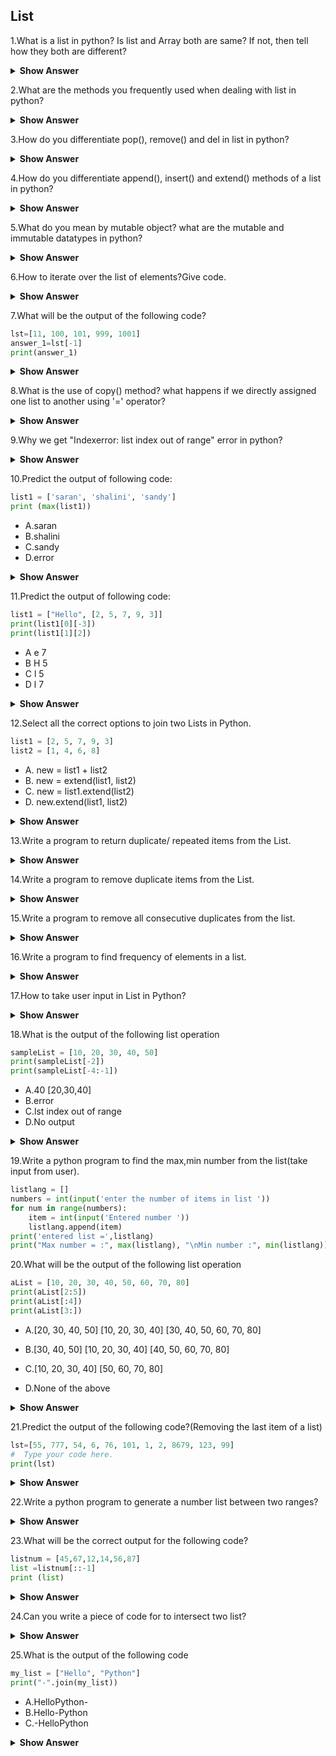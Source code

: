 ## List

1.What is a list in python? Is list and Array both are same? If not, then tell how they both are different?

<details><summary> <b>Show Answer</b> </summary>
  
- List is a part of Collections in python. it has been used to store mulitple items in a single variable. An empty List is created by square brackets [], we can place the elements inside that [] separated by commas.  
No, list and array both are not same in python. Although, list and array both are used to store elements in it, but still some differences are there: 
i) List can consist of elements of different types, for eg. [1, 2, "a", 4.5], whereas Array can store elements of same type only. 
ii) List is a built-in data type in python so anyone can directly use it, whereas for using Array we have to import the array module. 
iii) List are preferred for shorter sequence of data items, on the other hand arrays are preferred for data items of longer sequence. 
iv) We can print List without any loop, but for printing elements of an array a loop is required.
</details>

2.What are the methods you frequently used when dealing with list in python?

<details><summary> <b>Show Answer</b> </summary>
  
[For this type of question, only tells the methods that you have used while working with List because the interviewer might ask the next question based on your response.] 

- List provides different kinds of built-in methods that anyone can use for list manipulations. Some of these methods are mentioned below:
i) append() : it is used to add element to the end of a list.
ii) insert() : it is used to add element at a given position/index in a list.
iii) extends() : it is used to add the specified list elements or any iterable to the end of list. 
iv) count() : this will return the number of times an item appears in a list. 
v) clear() : it is used to remove all elements from a list.
vi) index() : it will returns the lowest index of mentioned item.
vii) pop() : by default,it removes and return the last element from the list. If index is specified, it removes the item present in that index.
viii) remove() :  it removes the specified element from a list.
ix) sort() : it will sort the list in ascending or descending order.
x) reverse() : it reverses the order of elements present in a list.
</details>

3.How do you differentiate pop(), remove() and del in list in python?

<details><summary> <b>Show Answer</b> </summary>
  
i) del is a keyword, whereas remove() and pop() is a method of a list.
ii) For deleting element del and pop() uses the index, whereas remove() uses value as parameter. 
iii) del and remove() does not return any value, whereas pop() returns the removed value. 
iv) del can delete any number of values from a list or a whole list at a time, whereas pop() and remove() deletes only one value from a list.
  
For example: 

```python
l = [1, 3 , 3, 2, 4, 7]
del l[0]   # deletes the 0th index value
print(l)
l.pop()   # removes the last element by default
print(l)
l.remove(3) # removes the element mentioned
print(l)
```
  
**Output**:
  
[3, 3, 2, 4, 7]
  
[3, 3, 2, 4]
  
[3, 2, 4]

</details>

4.How do you differentiate append(), insert() and extend() methods of a list in python?

<details><summary> <b>Show Answer</b> </summary>
  
- append() can be used when we have to add or insert single element in the end of list. 
- insert() can be used to add an element at desired postion in a list by passing index value along with element as a parameter. 
- extend() can be used when we have to add more then 1 element at the end of a list. It appends each element of an iterable such as list and tuple. 

For example: 

  ```python
l = [1, 3, 3, 2]
l.append(4)   # adding element at last
print(l)
l.insert(2,7)  # index, element
print(l)
l.extend([6,9,5])  # passing another list
print(l)
```
  
**Output**: 
  
[1, 3, 3, 2, 4]
  
[1, 3, 7, 3, 2, 4]
  
[1, 3, 7, 3, 2, 4, 6, 9, 5]

  </details>

5.What do you mean by mutable object? what are the mutable and immutable datatypes in python?

<details><summary> <b>Show Answer</b> </summary>
  
- Mutable means we can change the values of an object and it will directly reflects back to original object. 
- Immutable means we can't change the values of an object and it will directly reflects back to original object. 
In python, Str (character/string), Tuple, Int, Float, Bool are of immutable type, whereas List, Set and Dict are of Mutable type.
  
</details>

6.How to iterate over the list of elements?Give code.

<details><summary> <b>Show Answer</b> </summary>
  
- To iterate over list in python we can use any loop.
  
```python  
# Code using for loop
l = [1, 3, 3, 2]
for i in l:
   print(i) 
```
  
```python  
# Code using for loop and range() 
l = [1, 3, 3, 2]
for i in range(len(l)):
   print(l[i]) 
```
  
```python  
# Code using while loop
l = [1, 3, 3, 2]
i = 0
while i<len(l):
   print(l[i])
   i += 1 
```
                
```python                
# Code using list comprehension
l = [1, 3, 3, 2]
[ print(i) for i in l]
```
</details>
  
7.What will be the output of the following code?
  
```python  
lst=[11, 100, 101, 999, 1001]
answer_1=lst[-1]
print(answer_1)
```
  
<details><summary> <b>Show Answer</b> </summary>
  
**Output**:
  
1001
  
<details><summary> <b>Explanation</b> </summary>
  
- In this code we are using negative indexing,so we are getting last element from that list.
  
  </details>
  </details>

8.What is the use of copy() method? what happens if we directly assigned one list to another using '=' operator?
  
<details><summary> <b>Show Answer</b> </summary>  
  
- copy() is a built-in method present in the list. Using copy() we can shallow copy a list. 
  
**Example**: 

```python  
l1 = [1, 2, 3, 4]
l2 = l1.copy()
print(l2)   # output: [1, 2, 3, 4]
```
  
- If we use the '=' operator instead of copy() to copy 1st list elements to 2nd list, the output will be same when we print 2nd list. But the actual difference occurs when we try to add, delete or change a value in original list, the new list that we have created using copy() method will not changed and vise-versa. Whereas the changes will reflect to new list also if we used '=' operator there for coping the elements. Let's see one example to understand easily. 

```python  
original = [1, 3, 3, 2]
new = original
new_list = original.copy()
print(original)   # output: [1, 3, 3, 2]
print(new)        # output: [1, 3, 3, 2]
print(new_list)   # output: [1, 3, 3, 2]

new.append(4)
print(original)    # output: [1, 3, 3, 2, 4]
print(new)         # output: [1, 3, 3, 2, 4]

new_list.append(5)
print(new_list)    # output: [1, 3, 3, 2, 5]
print(original)    # output: [1, 3, 3, 2, 4]
```
  
  </details>

9.Why we get "Indexerror: list index out of range" error in python?
  
<details><summary> <b>Show Answer</b> </summary>
  
- Sometimes when we try to get the element by index which is not valid i.e the element that we want to access doesn't have index position in the list, then we get the "Indexerror: list index out of range" error. 
  
**For example**: 
  
```python  
l = [2, 4]
for i in range(len(l)+1)
    print(l[i])  
```    
"""
Here we are trying to get the 3rd element from the list whose index value doesn't exists. So we will get index out of range error in this code after printing 2, 4 in new line. 
""" 
  </details>
  
10.Predict the output of following code:

```python  
list1 = ['saran', 'shalini', 'sandy']
print (max(list1))
```
  
- A.saran
- B.shalini
- C.sandy
- D.error

<details><summary> <b>Show Answer</b> </summary>
  
- The correct output is option b) shalini. max() function in python returns the element with the highest value from an iterable. But if the elements of iterable[list, tuple, etc] are strings then it compares alphabetically and returns the maximum from them. In this code, the first letter of each word is 's', so it checks the 2nd letter of each word and as 'h' is greater in value then 'a' therefore it returns shalini as output.

  </details>
  
11.Predict the output of following code:

```python  
list1 = ["Hello", [2, 5, 7, 9, 3]]
print(list1[0][-3])
print(list1[1][2])
```
 
- A e
    7 
- B H 
    5
- C l 
    5
- D l
    7 

<details><summary> <b>Show Answer</b> </summary>
  
- The correct output is option d) l and 7 in new line. First print statement picks the 0th index value which is "Hello", after that for -3 index it iterates over hello from last and prints the 'l' letter from "Hello". The 2nd print statement picks the 1st index value from the list which itself is a list of [2, 5, 7, 9, 3] values, after that it finds the element at index 2 from that list and print its value which is 7. Hence l and 7 will be printed.
  </details>

12.Select all the correct options to join two Lists in Python.

```python  
list1 = [2, 5, 7, 9, 3]
list2 = [1, 4, 6, 8] 
```

- A. new = list1 + list2
- B. new = extend(list1, list2)
- C. new = list1.extend(list2)
- D. new.extend(list1, list2)

<details><summary> <b>Show Answer</b> </summary>
  
- Correct options are (a) and (c). extend() method takes 1 argument as parameter not 2, so options b) and d) are eliminated there. The '+' operator can also be used to join two list in python.
  </details>

13.Write a program to return duplicate/ repeated items from the List. 

<details><summary> <b>Show Answer</b> </summary>

```python  
list1 = [2, 5, 2, 5, 3]
dup =[]
new =[]
for i in list1:
    if i not in new:  
        new.append(i)
    else:
        dup.append(i)
print(dup)   # output: [2, 5]
```
  
  </details>
  
14.Write a program to remove duplicate items from the List.

<details><summary> <b>Show Answer</b> </summary>
  
```python  
list1 = [2, 5, 2, 5, 3]
new =[]
for i in list1:
    if i not in new:
        new.append(i)
print(new)   # output: [2, 5, 3]
```
  </details>

15.Write a program to remove all consecutive duplicates from the list.

<details><summary> <b>Show Answer</b> </summary>

  ```python
def solve(l):
      seen = -1
      ans = []
      for i in l:
         if i != seen:
            ans.append(i)
            seen = i
      return ans
list1 = [2,5,2,5,5,5]
print(solve(list1))	
```
  </details>
  

16.Write a program to find frequency of elements in a list.

<details><summary> <b>Show Answer</b> </summary>
 
```python  
list1 = ['apple', 'orange', 'apple', 'mango', 'apple', 'orange']
freq = {}   
for i in list1:
   if i in freq:
      freq[i] += 1
   else:
      freq[i] = 1
print(freq)
```
  </details>

17.How to take user input in List in Python?
  
<details><summary> <b>Show Answer</b> </summary>

- There are many ways through which one can take input from user in list:

**Example 1**:
  
```python  
lst = []
n = int(input("Enter number of elements : "))
for i in range(n):
    elmt = int(input())
    lst.append(elmt) 
print(lst)
```
  
**Example 2 [Using map]**:
  
```python  
n = int(input("Enter number of elements : "))
lst = list(map(int,input().split()))[:n]
print(lst)
```
    
**Example 3 [Using List Comprehension]** 
  
```python  
lst = []  
lst = [int(i) for i in input().split()]
print(lst) 
```
  </details>
  
18.What is the output of the following list operation

  ```python
sampleList = [10, 20, 30, 40, 50]
print(sampleList[-2])
print(sampleList[-4:-1])
```
  
- A.40
    [20,30,40]
- B.error
- C.lst index out of range
- D.No output

<details><summary> <b>Show Answer</b> </summary>
  
40
[20,30,40]
  
<details><summary> <b>Explanation</b> </summary>
  
-Use the range of negative indexes to search from the end of the list.
  
  </details>
  </details>

19.Write a python program to find the max,min number from the list(take input from user).

```python
listlang = []
numbers = int(input('enter the number of items in list '))
for num in range(numbers):
    item = int(input('Entered number '))
    listlang.append(item)
print('entered list =',listlang)
print("Max number = :", max(listlang), "\nMin number :", min(listlang))
```
  
20.What will be the output of the following list operation

```python  
aList = [10, 20, 30, 40, 50, 60, 70, 80]
print(aList[2:5])
print(aList[:4])
print(aList[3:])
```
  
- A.[20, 30, 40, 50]
    [10, 20, 30, 40]
    [30, 40, 50, 60, 70, 80]

- B.[30, 40, 50]
    [10, 20, 30, 40]
    [40, 50, 60, 70, 80]

- C.[10, 20, 30, 40]
    [50, 60, 70, 80]

- D.None of the above

<details><summary> <b>Show Answer</b> </summary>
  
**option-b**
  
<details><summary> <b>Explanation</b> </summary>
  
- Python list collection is ordered and changeable. The list also allows duplicate members. To get a sublist out of the list, we need to specify the range of indexes.  To get a sublist, we need to specify where to start and where to end the range.

> Syntax: list[start:end] If start is missing it takes 0 as the starting index

  </details>
  </details>
  
21.Predict the output of the following code?(Removing the last item of a list)

```python  
lst=[55, 777, 54, 6, 76, 101, 1, 2, 8679, 123, 99]
#  Type your code here.
print(lst)
```

<details><summary> <b>Show Answer</b> </summary>
  
<details><summary> <b>Hint</b> </summary>
  
- Use the .remove() method. Inside parenthesis you can type the value you’d like to remove.
 
  </details>
  
**Solution**:
  
```python  
lst=[55, 777, 54, 6, 76, 101, 1, 2, 8679, 123, 99]
#  Type your code here.
lst.remove(99)
print(lst)
```
  
**Output**:
  
[55, 777, 54, 6, 76, 101, 1, 2, 8679, 123]
  
  </details>

22.Write a python program to generate a number list between two ranges?

<details><summary> <b>Show Answer</b> </summary>

```python  
listnum = list(range(1, 7))
print ("list between two range : " ,listnum)
```
  
**Output**:
  
list between two range :  [1, 2, 3, 4, 5, 6]
  
  </details>

23.What will be the correct output for the following code?
 
```python  
listnum = [45,67,12,14,56,87]
list =listnum[::-1]
print (list)
```
  
<details><summary> <b>Show Answer</b> </summary>
**Output**:
  
[87, 56, 14, 12, 67, 45]
  
<details><summary> <b>Explanation</b> </summary>
  
- Here,we are using negative inexing to reverse a list.
  
  </details>
  </details>

24.Can you write a piece of code for to intersect two list?

<details><summary> <b>Show Answer</b> </summary>
  
```python  
listnum = ['C++',2,3,6,7,5,'C#']
listnum1 = ['C++',5,6,7,'C#']
intersect_res = [item for item in listnum if item in listnum1]
print('intersect of two list =',intersect_res)
  ```
  
**Output**:
  
intersect of two list = ['C++', 6, 7, 5, 'C#']
  </details>

25.What is the output of the following code

  ```python
my_list = ["Hello", "Python"]
print("-".join(my_list))
```
  
- A.HelloPython-
- B.Hello-Python
- C.-HelloPython

<details><summary> <b>Show Answer</b> </summary>
  
**Output**: 
  
  option b
  
<details><summary> <b>Explanation</b> </summary>

- The join() method will join all items in a list into a string, using a hyphen character as a separator.
  
  </details>
  </details>
